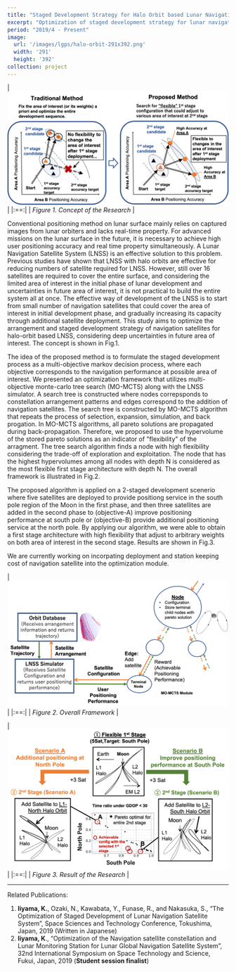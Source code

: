 ```yaml
---
title: "Staged Development Strategy for Halo Orbit based Lunar Navigation Satellite System"
excerpt: "Optimization of staged development strategy for lunar navigation satellite system considering uncertainties in future area of interest"
period: "2019/4 - Present"
image: 
  url: '/images/lgps/halo-orbit-291x392.png'
  width: '291'
  height: '392'
collection: project
---
```


| ![lnss_concept-1064x546.png](/images/lgps/lnss_concept-1064x546.png)|
|:==:|
| *Figure 1. Concept of the Research* |

Conventional positioning method on lunar surface mainly relies on captured images from lunar orbiters and lacks real-time property. For advanced missions on the lunar surface in the future, it is necessary to achieve high user positioning accuracy and real time property simultaneously. A Lunar Navigation Satellite System (LNSS) is an effective solution to this problem. Previous studies have shown that LNSS with halo orbits are effective for reducing numbers of satellite required for LNSS. However, still over 16 satellites are required to cover the entire surface, and considering the limited area of interest in the initial phase of lunar development and uncertainties in future area of interest, it is not practical to build the entire system all at once. The effective way of development of the LNSS is to start from small number of navigation satellites that could cover the area of interest in initial development phase, and gradually increasing its capacity through additional satellite deployment. This study aims to optimize the arrangement and staged development strategy of navigation satellites for halo-orbit based LNSS, considering deep uncertainties in future area of interest. The concept is shown in Fig.1.

The idea of the proposed method is to formulate the staged development process as a multi-objective markov decision process, where each objective corresponds to the navigation performance at possible area of interest. We presented an optimization framework that utilizes multi-objective monte-carlo tree search (MO-MCTS) along with the LNSS simulator. A search tree is constructed where nodes correpsponds to constellation arrangement patterns and edges correspond to the addition of navigation satellites. The search tree is constructed by MO-MCTS algorithm that repeats the process of selection, expansion, simulation, and back progation. In MO-MCTS algorithms, all pareto solutions are propagated during back-propagation. Therefore, we proposed to use the hypervolume of the stored pareto solutions as an indicator of "flexibility" of the arragment. The tree search algorithm finds a node with high flexibility considering the trade-off of exploration and exploitation. The node that has the highest hypervolumes among all nodes with depth N is considered as the most flexible first stage architecture with depth N. The overall framework is illustrated in Fig.2.

The proposed algorithm is applied on a 2-staged development scenerio where five satellites are deployed to provide positiong service in the south pole region of the Moon in the first phase, and then three satellites are added in the second phase to (objective-A) improve positioning performance at south pole or (objective-B) provide additional positioning service at the north pole. By applying our algorithm, we were able to obtain a first stage architecture with high flexibility that adjust to arbitrary weights on both area of interest in the second stage. Results are shown in Fig.3.

We are currently working on incorpating deployment and station keeping cost of navigation satellite into the optimization module.

| ![lnss_method-1073x613.png](/images/lgps/lnss_method_1073x613.png)|
|:==:|
| *Figure 2. Overall Framework* |

| ![lnss_result-1069x674.png](/images/lgps/lnss_result-1069x674.png)|
|:==:|
| *Figure 3. Result of the Research* |

---
Related Publications:
1. **Iiyama, K.**, Ozaki, N., Kawabata, Y., Funase, R., and Nakasuka, S., “The Optimization of Staged Development of Lunar Navigation Satellite System”, Space Sciences and Technology Conference, Tokushima, Japan, 2019 (Written in Japanese)
2. **Iiyama, K**., “Optimization of the Navigation satellite constellation and Lunar Monitoring Station for Lunar Global Navigation Satellite System”, 32nd International Symposium on Space Technology and Science, Fukui, Japan, 2019 (**Student session finalist**)